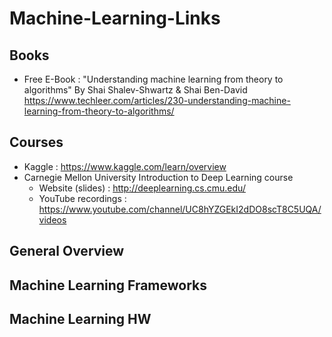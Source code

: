 # Machine-Learning-Links

## Books
* Free E-Book : "Understanding machine learning from theory to algorithms" By Shai Shalev-Shwartz & Shai Ben-David
https://www.techleer.com/articles/230-understanding-machine-learning-from-theory-to-algorithms/

## Courses
* Kaggle : https://www.kaggle.com/learn/overview
* Carnegie Mellon University Introduction to Deep Learning course
  * Website (slides) : http://deeplearning.cs.cmu.edu/
  * YouTube recordings : https://www.youtube.com/channel/UC8hYZGEkI2dDO8scT8C5UQA/videos
## General Overview
## Machine Learning Frameworks
## Machine Learning HW
